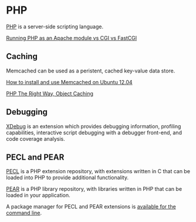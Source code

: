 PHP
=

[PHP](http://php.net/) is a server-side scripting language.

[Running PHP as an Apache module vs CGI vs FastCGI](http://blog.layershift.com/which-php-mode-apache-vs-cgi-vs-fastcgi/)

## Caching

Memcached can be used as a peristent, cached key-value data store.

[How to install and use Memcached on Ubuntu 12.04](https://www.digitalocean.com/community/tutorials/how-to-install-and-use-memcache-on-ubuntu-12-04)

[PHP The Right Way, Object Caching](http://www.phptherightway.com/#object_caching)

## Debugging

[XDebug](http://xdebug.org/) is an extension which provides debugging information, profiling capabilities, interactive script debugging with a debugger front-end, and code coverage analysis.

## PECL and PEAR

[PECL](http://pecl.php.net/) is a PHP extension repository, with extensions written in C that can be loaded into PHP to provide additional functionality.

[PEAR](http://pear.php.net/) is a PHP library repository, with libraries written in PHP that can be loaded in your application.

A package manager for PECL and PEAR extensions is [available for the command line](http://pear.php.net/manual/en/installation.getting.php).